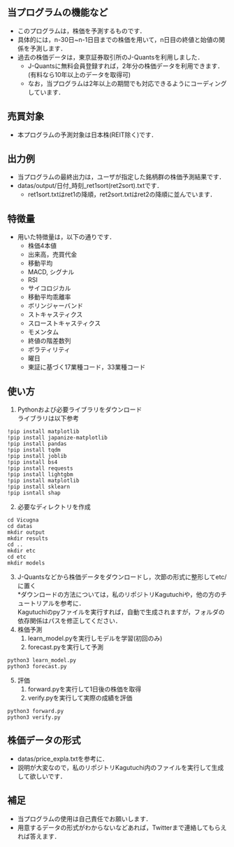 ## 当プログラムの機能など
- このプログラムは，株価を予測するものです．
- 具体的には，n-30日~n-1日目までの株価を用いて，n日目の終値と始値の関係を予測します．
- 過去の株価データは，東京証券取引所のJ-Quantsを利用しました．
   - J-Quantsに無料会員登録すれば，2年分の株価データを利用できます．  
      (有料なら10年以上のデータを取得可)
   - なお，当プログラムは2年以上の期間でも対応できるようにコーディングしています．

## 売買対象
- 本プログラムの予測対象は日本株(REIT除く)です．

## 出力例
- 当プログラムの最終出力は，ユーザが指定した銘柄群の株価予測結果です．
- datas/output/日付_時刻_ret1sort(ret2sort).txtです．
   - ret1sort.txtはret1の降順，ret2sort.txtはret2の降順に並んでいます．

## 特徴量
- 用いた特徴量は，以下の通りです．
   - 株価4本値
   - 出来高，売買代金
   - 移動平均
   - MACD, シグナル
   - RSI
   - サイコロジカル
   - 移動平均乖離率
   - ボリンジャーバンド
   - ストキャスティクス
   - スローストキャスティクス
   - モメンタム
   - 終値の階差数列
   - ボラティリティ
   - 曜日
   - 東証に基づく17業種コード，33業種コード

 
## 使い方
1. Pythonおよび必要ライブラリをダウンロード  
ライブラリは以下参考
```
!pip install matplotlib
!pip install japanize-matplotlib
!pip install pandas
!pip install tqdm
!pip install joblib
!pip install bs4
!pip install requests
!pip install lightgbm
!pip install matplotlib
!pip install sklearn
!pip isntall shap

```
2. 必要なディレクトリを作成
```
cd Vicugna
cd datas
mkdir output
mkdir results
cd ..
mkdir etc
cd etc
mkdir models
```
3. J-Quantsなどから株価データをダウンロードし，次節の形式に整形してetc/に置く  
*ダウンロードの方法については，私のリポジトリKagutuchiや，他の方のチュートリアルを参考に．  
Kagutuchiのpyファイルを実行すれば，自動で生成されますが，フォルダの依存関係はパスを修正してください．  
4. 株価予測
   1. learn_model.pyを実行しモデルを学習(初回のみ)
   2. forecast.pyを実行して予測
```
python3 learn_model.py
python3 forecast.py
```
5. 評価
   1. forward.pyを実行して1日後の株価を取得
   2. verify.pyを実行して実際の成績を評価
```
python3 forward.py
python3 verify.py
```

## 株価データの形式
- datas/price_expla.txtを参考に．
- 説明が大変なので，私のリポジトリKagutuchi内のファイルを実行して生成して欲しいです．


## 補足
- 当プログラムの使用は自己責任でお願いします．
- 用意するデータの形式がわからないなどあれば，Twitterまで連絡してもらえれば答えます．